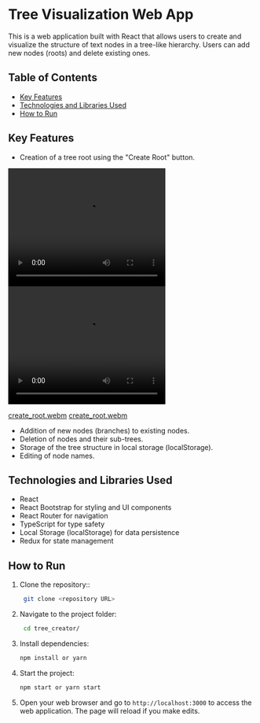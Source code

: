 # Tree Visualization Web App

This is a web application built with React that allows users to create and visualize the structure of text nodes in a tree-like hierarchy. Users can add new nodes (roots) and delete existing ones.

## Table of Contents

- [Key Features](#key-features)
- [Technologies and Libraries Used](#technologies-and-libraries-used)
- [How to Run](#how-to-run)

## Key Features

- Creation of a tree root using the "Create Root" button.

<video width="320" height="240" controls>
  <source src="./public/videos/create_root.webm" type="video/webm">
  Your browser does not support the video tag.
</video>

<video width="320" height="240" controls>
  <source src="https://watch.screencastify.com/v/68uusq68nSQrxcrMwdN7" type="video/webm">
  Your browser does not support the video tag.
</video>

[create_root.webm](https://github.com/gretoq/internet_tv/assets/104682987/8aca182f-a3df-4bd6-9ac8-eab9deafcb9b)
[create_root.webm](public/videos/create_root.webm)

- Addition of new nodes (branches) to existing nodes.
- Deletion of nodes and their sub-trees.
- Storage of the tree structure in local storage (localStorage).
- Editing of node names.

## Technologies and Libraries Used

- React
- React Bootstrap for styling and UI components
- React Router for navigation
- TypeScript for type safety
- Local Storage (localStorage) for data persistence
- Redux for state management

## How to Run

1. Clone the repository::

   ```bash
    git clone <repository URL>
   ```

2. Navigate to the project folder:

   ```bash
    cd tree_creator/
   ```

3. Install dependencies:
   ```bash
   npm install or yarn
   ```
4. Start the project:
   ```bash
   npm start or yarn start
   ```
5. Open your web browser and go to `http://localhost:3000` to access the web application. The page will reload if you make edits.
